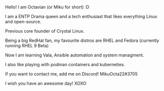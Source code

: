 Hello! I am Octavian (or Miku for short) :D

I am a ENTP Drama queen and a tech enthusiast that likes everything Linux and open-source.

Previous core founder of Crystal Linux.

Being a big RedHat fan, my favourite distros are RHEL and Fedora (currently running RHEL 9 Beta)

Now I am learning Vala, Ansible automation and system managment.

I also like playing with podman containers and kuberneties.

If you want to contact me, add me on Discord! MikuOcta22#3705

I wish you have an awesome day! XOXO
<!---
MikuOcta/MikuOcta is a ✨ special ✨ repository because its `README.md` (this file) appears on your GitHub profile.
You can click the Preview link to take a look at your changes.
--->
